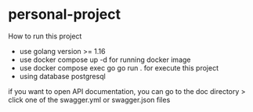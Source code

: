 # personal-project



How to run this project

* use golang version >= 1.16
* use docker compose up -d for running docker image
* use docker compose exec go go run . for execute this project
* using database postgresql


if you want to open API documentation, you can go to the doc directory > click one of the swagger.yml or swagger.json files
